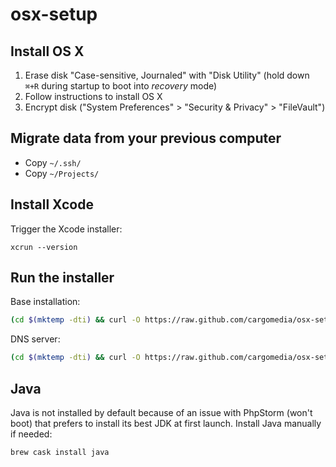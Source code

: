 osx-setup
=========

Install OS X
------------
1. Erase disk "Case-sensitive, Journaled" with "Disk Utility" (hold down `⌘+R` during startup to boot into *recovery* mode)
2. Follow instructions to install OS X
3. Encrypt disk ("System Preferences" > "Security & Privacy" > "FileVault")

Migrate data from your previous computer
----------------------------------------
- Copy `~/.ssh/`
- Copy `~/Projects/`

Install Xcode
-------------
Trigger the Xcode installer:
```
xcrun --version
```

Run the installer
-----------------
Base installation:
```bash
(cd $(mktemp -dti) && curl -O https://raw.github.com/cargomedia/osx-setup/master/install.sh && bash install.sh)
```

DNS server:
```bash
(cd $(mktemp -dti) && curl -O https://raw.github.com/cargomedia/osx-setup/master/install.sh && ROLE=dns bash install.sh)
```

Java
----
Java is not installed by default because of an issue with PhpStorm (won't boot) that prefers to
install its best JDK at first launch. Install Java manually if needed:
```bash
brew cask install java
```

